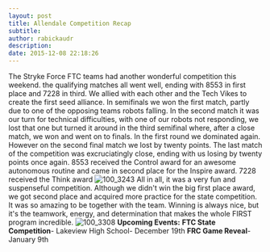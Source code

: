 ```yaml
---
layout: post
title: Allendale Competition Recap
subtitle:
author: rabickaudr
description:
date: 2015-12-08 22:18:26
---
```


The Stryke Force FTC teams had another wonderful competition this weekend. the qualifying matches all went well, ending with 8553 in first place and 7228 in third. We allied with each other and the Tech Vikes to create the first seed alliance. In semifinals we won the first match, partly due to one of the opposing teams robots falling. In the second match it was our turn for technical difficulties, with one of our robots not responding, we lost that one but turned it around in the third semifinal where, after a close match, we won and went on to finals. In the first round we dominated again. However on the second final match we lost by twenty points. The last match of the competition was excruciatingly close, ending with us losing by twenty points once again. 8553 received the Control award for an awesome autonomous routine and came in second place for the Inspire award. 7228 received the Think award ![100_3243](/wp-content/uploads/2015/12/100_3243.jpg) All in all, it was a very fun and suspenseful competition. Although we didn't win the big first place award, we got second place and acquired more practice for the state competition. It was so amazing to be together with the team. Winning is always nice, but it's the teamwork, energy, and determination that makes the whole FIRST program incredible. ![100_3308](http://strykeforce.org/wp-content/uploads/2015/12/100_3308.jpg) **Upcoming Events:** **FTC State Competition**\- Lakeview High School- December 19th **FRC Game Reveal**\- January 9th
